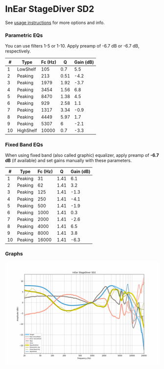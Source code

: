 # InEar StageDiver SD2
See [usage instructions](https://github.com/jaakkopasanen/AutoEq#usage) for more options and info.

### Parametric EQs
You can use filters 1-5 or 1-10. Apply preamp of -6.7 dB or -6.7 dB, respectively.

|   # | Type      |   Fc (Hz) |    Q |   Gain (dB) |
|-----|-----------|-----------|------|-------------|
|   1 | LowShelf  |       105 | 0.7  |         5.5 |
|   2 | Peaking   |       213 | 0.51 |        -4.2 |
|   3 | Peaking   |      1979 | 1.92 |        -3.7 |
|   4 | Peaking   |      3454 | 1.56 |         6.8 |
|   5 | Peaking   |      8470 | 1.38 |         4.5 |
|   6 | Peaking   |       929 | 2.58 |         1.1 |
|   7 | Peaking   |      1317 | 3.34 |        -0.9 |
|   8 | Peaking   |      4449 | 5.97 |         1.7 |
|   9 | Peaking   |      5307 | 6    |        -2.1 |
|  10 | HighShelf |     10000 | 0.7  |        -3.3 |

### Fixed Band EQs
When using fixed band (also called graphic) equalizer, apply preamp of **-6.7 dB** (if available) and set gains manually with these parameters.

|   # | Type    |   Fc (Hz) |    Q |   Gain (dB) |
|-----|---------|-----------|------|-------------|
|   1 | Peaking |        31 | 1.41 |         6.1 |
|   2 | Peaking |        62 | 1.41 |         3.2 |
|   3 | Peaking |       125 | 1.41 |        -1.3 |
|   4 | Peaking |       250 | 1.41 |        -4.1 |
|   5 | Peaking |       500 | 1.41 |        -1.9 |
|   6 | Peaking |      1000 | 1.41 |         0.3 |
|   7 | Peaking |      2000 | 1.41 |        -2.6 |
|   8 | Peaking |      4000 | 1.41 |         6.5 |
|   9 | Peaking |      8000 | 1.41 |         3.8 |
|  10 | Peaking |     16000 | 1.41 |        -6.3 |

### Graphs
![](./InEar%20StageDiver%20SD2.png)
